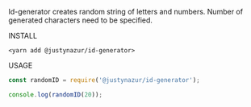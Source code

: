 Id-generator creates random string of letters and numbers. Number of generated characters need to be specified.

INSTALL

`<yarn add @justynazur/id-generator>`

USAGE 

```javascript
const randomID = require('@justynazur/id-generator');

console.log(randomID(20));
```